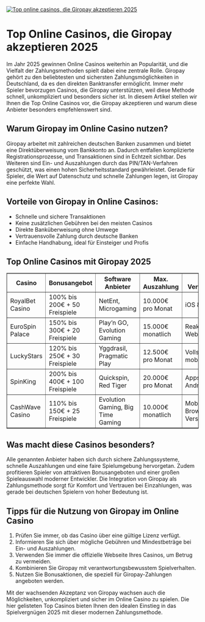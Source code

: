 [![Top online casinos, die Giropay akzeptieren 2025](https://123-caf.pages.dev/gitsignup.png)](https://vrmoo.ru/Bt82HjjY)

<h1>Top Online Casinos, die Giropay akzeptieren 2025</h1>  <p>Im Jahr 2025 gewinnen Online Casinos weiterhin an Popularität, und die Vielfalt der Zahlungsmethoden spielt dabei eine zentrale Rolle. Giropay gehört zu den beliebtesten und sichersten Zahlungsmöglichkeiten in Deutschland, da es den direkten Banktransfer ermöglicht. Immer mehr Spieler bevorzugen Casinos, die Giropay unterstützen, weil diese Methode schnell, unkompliziert und besonders sicher ist. In diesem Artikel stellen wir Ihnen die Top Online Casinos vor, die Giropay akzeptieren und warum diese Anbieter besonders empfehlenswert sind.</p>  <h2>Warum Giropay im Online Casino nutzen?</h2> <p>Giropay arbeitet mit zahlreichen deutschen Banken zusammen und bietet eine Direktüberweisung vom Bankkonto an. Dadurch entfallen komplizierte Registrationsprozesse, und Transaktionen sind in Echtzeit sichtbar. Des Weiteren sind Ein- und Auszahlungen durch das PIN/TAN-Verfahren geschützt, was einen hohen Sicherheitsstandard gewährleistet. Gerade für Spieler, die Wert auf Datenschutz und schnelle Zahlungen legen, ist Giropay eine perfekte Wahl.</p>  <h2>Vorteile von Giropay in Online Casinos:</h2> <ul>   <li>Schnelle und sichere Transaktionen</li>   <li>Keine zusätzlichen Gebühren bei den meisten Casinos</li>   <li>Direkte Banküberweisung ohne Umwege</li>   <li>Vertrauensvolle Zahlung durch deutsche Banken</li>   <li>Einfache Handhabung, ideal für Einsteiger und Profis</li> </ul>  <h2>Top Online Casinos mit Giropay 2025</h2>  <table border="1" cellpadding="8" cellspacing="0" style="border-collapse: collapse; width: 100%;">   <thead>     <tr>       <th>Casino</th>       <th>Bonusangebot</th>       <th>Software Anbieter</th>       <th>Max. Auszahlung</th>       <th>Mobile Verfügbarkeit</th>     </tr>   </thead>   <tbody>     <tr>       <td>RoyalBet Casino</td>       <td>100% bis 200€ + 50 Freispiele</td>       <td>NetEnt, Microgaming</td>       <td>10.000€ pro Monat</td>       <td>iOS & Android</td>     </tr>     <tr>       <td>EuroSpin Palace</td>       <td>150% bis 300€ + 20 Freispiele</td>       <td>Play’n GO, Evolution Gaming</td>       <td>15.000€ monatlich</td>       <td>Reaktionsfähige Web-App</td>     </tr>     <tr>       <td>LuckyStars</td>       <td>120% bis 250€ + 30 Freispiele</td>       <td>Yggdrasil, Pragmatic Play</td>       <td>12.500€ pro Monat</td>       <td>Vollständig mobil optimiert</td>     </tr>     <tr>       <td>SpinKing</td>       <td>200% bis 400€ + 100 Freispiele</td>       <td>Quickspin, Red Tiger</td>       <td>20.000€ pro Monat</td>       <td>Apps für iOS & Android</td>     </tr>     <tr>       <td>CashWave Casino</td>       <td>110% bis 150€ + 25 Freispiele</td>       <td>Evolution Gaming, Big Time Gaming</td>       <td>10.000€ monatlich</td>       <td>Mobile Browser-Version</td>     </tr>   </tbody> </table>  <h2>Was macht diese Casinos besonders?</h2> <p>Alle genannten Anbieter haben sich durch sichere Zahlungssysteme, schnelle Auszahlungen und eine faire Spielumgebung hervorgetan. Zudem profitieren Spieler von attraktiven Bonusangeboten und einer großen Spieleauswahl moderner Entwickler. Die Integration von Giropay als Zahlungsmethode sorgt für Komfort und Vertrauen bei Einzahlungen, was gerade bei deutschen Spielern von hoher Bedeutung ist.</p>  <h2>Tipps für die Nutzung von Giropay im Online Casino</h2> <ol>   <li>Prüfen Sie immer, ob das Casino über eine gültige Lizenz verfügt.</li>   <li>Informieren Sie sich über mögliche Gebühren und Mindestbeträge bei Ein- und Auszahlungen.</li>   <li>Verwenden Sie immer die offizielle Webseite Ihres Casinos, um Betrug zu vermeiden.</li>   <li>Kombinieren Sie Giropay mit verantwortungsbewusstem Spielverhalten.</li>   <li>Nutzen Sie Bonusaktionen, die speziell für Giropay-Zahlungen angeboten werden.</li> </ol>  <p>Mit der wachsenden Akzeptanz von Giropay wachsen auch die Möglichkeiten, unkompliziert und sicher im Online Casino zu spielen. Die hier gelisteten Top Casinos bieten Ihnen den idealen Einstieg in das Spielvergnügen 2025 mit dieser modernen Zahlungsmethode.</p>